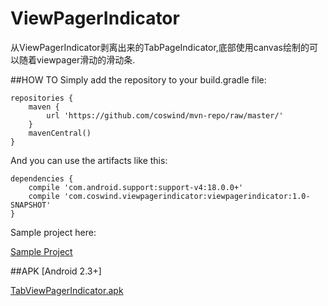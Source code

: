 ViewPagerIndicator
=====================

从ViewPagerIndicator剥离出来的TabPageIndicator,底部使用canvas绘制的可以随着viewpager滑动的滑动条.

##HOW TO
Simply add the repository to your build.gradle file:

    repositories {
        maven {
            url 'https://github.com/coswind/mvn-repo/raw/master/'
        }
        mavenCentral()
    }
    
And you can use the artifacts like this:

    dependencies {
        compile 'com.android.support:support-v4:18.0.0+'
        compile 'com.coswind.viewpagerindicator:viewpagerindicator:1.0-SNAPSHOT'
    }
    
Sample project here:

[Sample Project](https://github.com/coswind/TestTabViewPagerIndicator)

##APK [Android 2.3+]

[TabViewPagerIndicator.apk](https://github.com/coswind/TabViewPagerIndicator/raw/master/TabViewPagerIndicator.apk)

